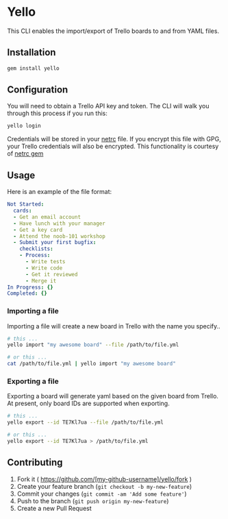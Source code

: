 # Yello

This CLI enables the import/export of Trello boards to and from YAML files.

## Installation

```bash
gem install yello
```

## Configuration
You will need to obtain a Trello API key and token. The CLI will 
walk you through this process if you run this:
```bash
yello login
```
Credentials will be stored in your [netrc](http://www.gnu.org/software/inetutils/manual/html_node/The-_002enetrc-File.html) file.
If you encrypt this file with GPG, your Trello credentials will also be encrypted.
This functionality is courtesy of [netrc gem](https://github.com/heroku/netrc)

## Usage

Here is an example of the file format:
```yaml
Not Started:
  cards:
  - Get an email account
  - Have lunch with your manager
  - Get a key card
  - Attend the noob-101 workshop
  - Submit your first bugfix:
    checklists:
    - Process:
      - Write tests
      - Write code
      - Get it reviewed
      - Merge it
In Progress: {} 
Completed: {} 
```

### Importing a file
Importing a file will create a new board in Trello with the name you specify..
```bash
# this ... 
yello import "my awesome board" --file /path/to/file.yml

# or this ... 
cat /path/to/file.yml | yello import "my awesome board" 
```

### Exporting a file
Exporting a board will generate yaml based on the given board from Trello.
At present, only board IDs are supported when exporting.

```bash
# this ... 
yello export --id TE7Kl7ua --file /path/to/file.yml

# or this ... 
yello export --id TE7Kl7ua > /path/to/file.yml
```

## Contributing

1. Fork it ( https://github.com/[my-github-username]/yello/fork )
2. Create your feature branch (`git checkout -b my-new-feature`)
3. Commit your changes (`git commit -am 'Add some feature'`)
4. Push to the branch (`git push origin my-new-feature`)
5. Create a new Pull Request
